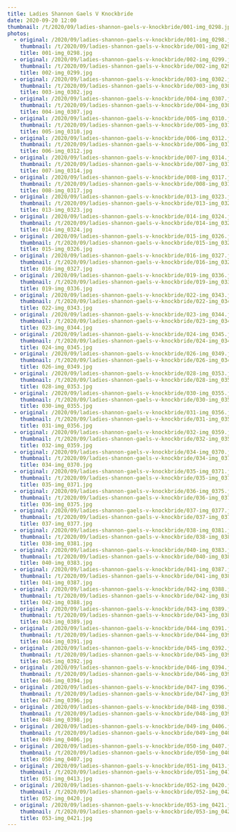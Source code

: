 ```yaml
---
title: Ladies Shannon Gaels V Knockbride
date: 2020-09-20 12:00
thumbnail: /t/2020/09/ladies-shannon-gaels-v-knockbride/001-img_0298.jpg
photos:
  - original: /2020/09/ladies-shannon-gaels-v-knockbride/001-img_0298.jpg
    thumbnail: /t/2020/09/ladies-shannon-gaels-v-knockbride/001-img_0298.jpg
    title: 001-img_0298.jpg
  - original: /2020/09/ladies-shannon-gaels-v-knockbride/002-img_0299.jpg
    thumbnail: /t/2020/09/ladies-shannon-gaels-v-knockbride/002-img_0299.jpg
    title: 002-img_0299.jpg
  - original: /2020/09/ladies-shannon-gaels-v-knockbride/003-img_0302.jpg
    thumbnail: /t/2020/09/ladies-shannon-gaels-v-knockbride/003-img_0302.jpg
    title: 003-img_0302.jpg
  - original: /2020/09/ladies-shannon-gaels-v-knockbride/004-img_0307.jpg
    thumbnail: /t/2020/09/ladies-shannon-gaels-v-knockbride/004-img_0307.jpg
    title: 004-img_0307.jpg
  - original: /2020/09/ladies-shannon-gaels-v-knockbride/005-img_0310.jpg
    thumbnail: /t/2020/09/ladies-shannon-gaels-v-knockbride/005-img_0310.jpg
    title: 005-img_0310.jpg
  - original: /2020/09/ladies-shannon-gaels-v-knockbride/006-img_0312.jpg
    thumbnail: /t/2020/09/ladies-shannon-gaels-v-knockbride/006-img_0312.jpg
    title: 006-img_0312.jpg
  - original: /2020/09/ladies-shannon-gaels-v-knockbride/007-img_0314.jpg
    thumbnail: /t/2020/09/ladies-shannon-gaels-v-knockbride/007-img_0314.jpg
    title: 007-img_0314.jpg
  - original: /2020/09/ladies-shannon-gaels-v-knockbride/008-img_0317.jpg
    thumbnail: /t/2020/09/ladies-shannon-gaels-v-knockbride/008-img_0317.jpg
    title: 008-img_0317.jpg
  - original: /2020/09/ladies-shannon-gaels-v-knockbride/013-img_0323.jpg
    thumbnail: /t/2020/09/ladies-shannon-gaels-v-knockbride/013-img_0323.jpg
    title: 013-img_0323.jpg
  - original: /2020/09/ladies-shannon-gaels-v-knockbride/014-img_0324.jpg
    thumbnail: /t/2020/09/ladies-shannon-gaels-v-knockbride/014-img_0324.jpg
    title: 014-img_0324.jpg
  - original: /2020/09/ladies-shannon-gaels-v-knockbride/015-img_0326.jpg
    thumbnail: /t/2020/09/ladies-shannon-gaels-v-knockbride/015-img_0326.jpg
    title: 015-img_0326.jpg
  - original: /2020/09/ladies-shannon-gaels-v-knockbride/016-img_0327.jpg
    thumbnail: /t/2020/09/ladies-shannon-gaels-v-knockbride/016-img_0327.jpg
    title: 016-img_0327.jpg
  - original: /2020/09/ladies-shannon-gaels-v-knockbride/019-img_0336.jpg
    thumbnail: /t/2020/09/ladies-shannon-gaels-v-knockbride/019-img_0336.jpg
    title: 019-img_0336.jpg
  - original: /2020/09/ladies-shannon-gaels-v-knockbride/022-img_0343.jpg
    thumbnail: /t/2020/09/ladies-shannon-gaels-v-knockbride/022-img_0343.jpg
    title: 022-img_0343.jpg
  - original: /2020/09/ladies-shannon-gaels-v-knockbride/023-img_0344.jpg
    thumbnail: /t/2020/09/ladies-shannon-gaels-v-knockbride/023-img_0344.jpg
    title: 023-img_0344.jpg
  - original: /2020/09/ladies-shannon-gaels-v-knockbride/024-img_0345.jpg
    thumbnail: /t/2020/09/ladies-shannon-gaels-v-knockbride/024-img_0345.jpg
    title: 024-img_0345.jpg
  - original: /2020/09/ladies-shannon-gaels-v-knockbride/026-img_0349.jpg
    thumbnail: /t/2020/09/ladies-shannon-gaels-v-knockbride/026-img_0349.jpg
    title: 026-img_0349.jpg
  - original: /2020/09/ladies-shannon-gaels-v-knockbride/028-img_0353.jpg
    thumbnail: /t/2020/09/ladies-shannon-gaels-v-knockbride/028-img_0353.jpg
    title: 028-img_0353.jpg
  - original: /2020/09/ladies-shannon-gaels-v-knockbride/030-img_0355.jpg
    thumbnail: /t/2020/09/ladies-shannon-gaels-v-knockbride/030-img_0355.jpg
    title: 030-img_0355.jpg
  - original: /2020/09/ladies-shannon-gaels-v-knockbride/031-img_0356.jpg
    thumbnail: /t/2020/09/ladies-shannon-gaels-v-knockbride/031-img_0356.jpg
    title: 031-img_0356.jpg
  - original: /2020/09/ladies-shannon-gaels-v-knockbride/032-img_0359.jpg
    thumbnail: /t/2020/09/ladies-shannon-gaels-v-knockbride/032-img_0359.jpg
    title: 032-img_0359.jpg
  - original: /2020/09/ladies-shannon-gaels-v-knockbride/034-img_0370.jpg
    thumbnail: /t/2020/09/ladies-shannon-gaels-v-knockbride/034-img_0370.jpg
    title: 034-img_0370.jpg
  - original: /2020/09/ladies-shannon-gaels-v-knockbride/035-img_0371.jpg
    thumbnail: /t/2020/09/ladies-shannon-gaels-v-knockbride/035-img_0371.jpg
    title: 035-img_0371.jpg
  - original: /2020/09/ladies-shannon-gaels-v-knockbride/036-img_0375.jpg
    thumbnail: /t/2020/09/ladies-shannon-gaels-v-knockbride/036-img_0375.jpg
    title: 036-img_0375.jpg
  - original: /2020/09/ladies-shannon-gaels-v-knockbride/037-img_0377.jpg
    thumbnail: /t/2020/09/ladies-shannon-gaels-v-knockbride/037-img_0377.jpg
    title: 037-img_0377.jpg
  - original: /2020/09/ladies-shannon-gaels-v-knockbride/038-img_0381.jpg
    thumbnail: /t/2020/09/ladies-shannon-gaels-v-knockbride/038-img_0381.jpg
    title: 038-img_0381.jpg
  - original: /2020/09/ladies-shannon-gaels-v-knockbride/040-img_0383.jpg
    thumbnail: /t/2020/09/ladies-shannon-gaels-v-knockbride/040-img_0383.jpg
    title: 040-img_0383.jpg
  - original: /2020/09/ladies-shannon-gaels-v-knockbride/041-img_0387.jpg
    thumbnail: /t/2020/09/ladies-shannon-gaels-v-knockbride/041-img_0387.jpg
    title: 041-img_0387.jpg
  - original: /2020/09/ladies-shannon-gaels-v-knockbride/042-img_0388.jpg
    thumbnail: /t/2020/09/ladies-shannon-gaels-v-knockbride/042-img_0388.jpg
    title: 042-img_0388.jpg
  - original: /2020/09/ladies-shannon-gaels-v-knockbride/043-img_0389.jpg
    thumbnail: /t/2020/09/ladies-shannon-gaels-v-knockbride/043-img_0389.jpg
    title: 043-img_0389.jpg
  - original: /2020/09/ladies-shannon-gaels-v-knockbride/044-img_0391.jpg
    thumbnail: /t/2020/09/ladies-shannon-gaels-v-knockbride/044-img_0391.jpg
    title: 044-img_0391.jpg
  - original: /2020/09/ladies-shannon-gaels-v-knockbride/045-img_0392.jpg
    thumbnail: /t/2020/09/ladies-shannon-gaels-v-knockbride/045-img_0392.jpg
    title: 045-img_0392.jpg
  - original: /2020/09/ladies-shannon-gaels-v-knockbride/046-img_0394.jpg
    thumbnail: /t/2020/09/ladies-shannon-gaels-v-knockbride/046-img_0394.jpg
    title: 046-img_0394.jpg
  - original: /2020/09/ladies-shannon-gaels-v-knockbride/047-img_0396.jpg
    thumbnail: /t/2020/09/ladies-shannon-gaels-v-knockbride/047-img_0396.jpg
    title: 047-img_0396.jpg
  - original: /2020/09/ladies-shannon-gaels-v-knockbride/048-img_0398.jpg
    thumbnail: /t/2020/09/ladies-shannon-gaels-v-knockbride/048-img_0398.jpg
    title: 048-img_0398.jpg
  - original: /2020/09/ladies-shannon-gaels-v-knockbride/049-img_0406.jpg
    thumbnail: /t/2020/09/ladies-shannon-gaels-v-knockbride/049-img_0406.jpg
    title: 049-img_0406.jpg
  - original: /2020/09/ladies-shannon-gaels-v-knockbride/050-img_0407.jpg
    thumbnail: /t/2020/09/ladies-shannon-gaels-v-knockbride/050-img_0407.jpg
    title: 050-img_0407.jpg
  - original: /2020/09/ladies-shannon-gaels-v-knockbride/051-img_0413.jpg
    thumbnail: /t/2020/09/ladies-shannon-gaels-v-knockbride/051-img_0413.jpg
    title: 051-img_0413.jpg
  - original: /2020/09/ladies-shannon-gaels-v-knockbride/052-img_0420.jpg
    thumbnail: /t/2020/09/ladies-shannon-gaels-v-knockbride/052-img_0420.jpg
    title: 052-img_0420.jpg
  - original: /2020/09/ladies-shannon-gaels-v-knockbride/053-img_0421.jpg
    thumbnail: /t/2020/09/ladies-shannon-gaels-v-knockbride/053-img_0421.jpg
    title: 053-img_0421.jpg
---
```

